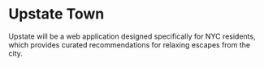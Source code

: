 # Upstate Town

Upstate will be a web application designed specifically for NYC residents, which provides curated recommendations for relaxing escapes from the city.
